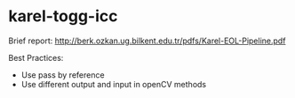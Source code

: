 # karel-togg-icc

Brief report: http://berk.ozkan.ug.bilkent.edu.tr/pdfs/Karel-EOL-Pipeline.pdf

Best Practices:
- Use pass by reference
- Use different output and input in openCV methods
